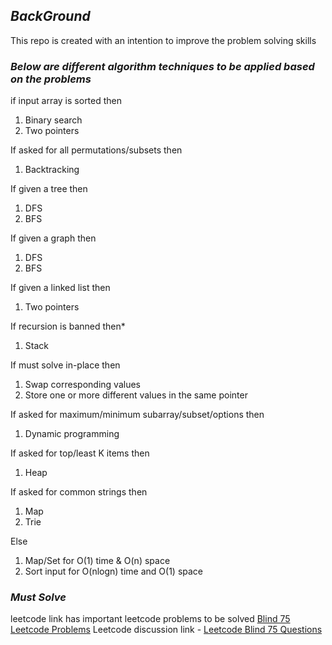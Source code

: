 ## _BackGround_
This repo is created with an intention to improve the problem solving skills

### _Below are different algorithm techniques to be applied based on the problems_

if input array is sorted then
1. Binary search 
2. Two pointers

If asked for all permutations/subsets then
1. Backtracking

If given a tree then
1. DFS
2. BFS

If given a graph then
1. DFS
2. BFS

If given a linked list then
1. Two pointers

If recursion is banned then*
1. Stack

If must solve in-place then
1. Swap corresponding values
2. Store one or more different values in the same pointer

If asked for maximum/minimum subarray/subset/options then
1. Dynamic programming

If asked for top/least K items then
1. Heap

If asked for common strings then
1. Map
2. Trie

Else
1. Map/Set for O(1) time & O(n) space
2. Sort input for O(nlogn) time and O(1) space

### _Must Solve_

leetcode link has important leetcode problems to be solved [Blind 75 Leetcode Problems](https://www.teamblind.com/post/New-Year-Gift---Curated-List-of-Top-100-LeetCode-Questions-to-Save-Your-Time-OaM1orEU)
Leetcode discussion link - [Leetcode Blind 75 Questions](https://leetcode.com/discuss/interview-question/460599/Blind-75-LeetCode-Questions)



